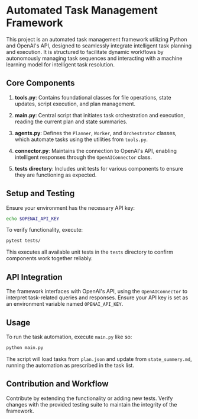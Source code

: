 # Automated Task Management Framework

This project is an automated task management framework utilizing Python and OpenAI's API, designed to seamlessly integrate intelligent task planning and execution. It is structured to facilitate dynamic workflows by autonomously managing task sequences and interacting with a machine learning model for intelligent task resolution.

## Core Components

1. **tools.py**: Contains foundational classes for file operations, state updates, script execution, and plan management.

2. **main.py**: Central script that initiates task orchestration and execution, reading the current plan and state summaries.

3. **agents.py**: Defines the `Planner`, `Worker`, and `Orchestrator` classes, which automate tasks using the utilities from `tools.py`.

4. **connector.py**: Maintains the connection to OpenAI's API, enabling intelligent responses through the `OpenAIConnector` class.

5. **tests directory**: Includes unit tests for various components to ensure they are functioning as expected.

## Setup and Testing

Ensure your environment has the necessary API key:

```bash
echo $OPENAI_API_KEY
```

To verify functionality, execute:

```bash
pytest tests/
```

This executes all available unit tests in the `tests` directory to confirm components work together reliably.

## API Integration

The framework interfaces with OpenAI's API, using the `OpenAIConnector` to interpret task-related queries and responses. Ensure your API key is set as an environment variable named `OPENAI_API_KEY`.

## Usage

To run the task automation, execute `main.py` like so:

```bash
python main.py
```

The script will load tasks from `plan.json` and update from `state_summery.md`, running the automation as prescribed in the task list.

## Contribution and Workflow

Contribute by extending the functionality or adding new tests. Verify changes with the provided testing suite to maintain the integrity of the framework.


